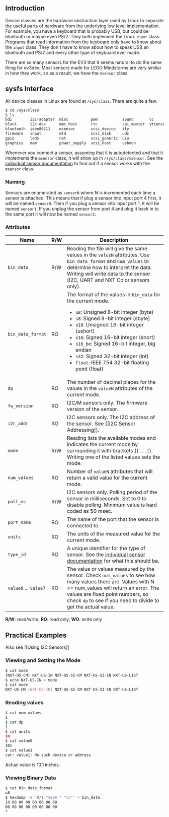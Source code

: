 ## Introduction

Device classes are the hardware abstraction layer used by Linux to separate the useful parts of hardware from the underlying low level implementation. For example, you have a keyboard that is probably USB, but could be bluetooth or maybe even PS/2. They both implement the Linux ```input``` class. Programs that read information from the keyboard only have to know about the ```input``` class. They don't have to know about how to speak USB an bluetooth and PS/2 and every other type of keyboard ever made.

There are so many sensors for the EV3 that it seems natural to do the same thing for ev3dev. Most sensors made for LEGO Mindstorms are very similar in how they work, so as a result, we have the ```msensor``` class.

## sysfs Interface

All device classes in Linux are found at ```/sys/class```. There are quite a few.

```bash
$ cd /sys/class
$ ls
bdi        i2c-adapter  misc          pwm           sound       vc
block      i2c-dev      mmc_host      rtc           spi_master  vtconsole
bluetooth  ieee80211    msensor       scsi_device   tty
firmware   input        mtd           scsi_disk     udc
gpio       leds         net           scsi_generic  uio
graphics   mem          power_supply  scsi_host     usbmon
```

Whenever you connect a sensor, assuming that it is autodetected and that it implements the ```msensor``` class, it will show up in ```/sys/class/msensor```. See the [individual sensor documentation](Using-Sensors#wiki-list-of-sensors) to find out if a sensor works with the ```msensor``` class.

### Naming

Sensors are enumerated as ```sensorN``` where N is incremented each time a sensor is attached. This means that if plug a sensor into input port 4 first, it will be named ```sensor0```. Then if you plug a sensor into input port 1, it will be named ```sensor1```. If you unplug the sensor from port 4 and plug it back in to the same port it will now be named ```sensor2```.

### Attributes

| Name                  | R/W | Description |
|-----------------------|-----|-------------|
| ```bin_data```        | R/W | Reading the file will give the same values in the ```valueN``` attributes. Use ```bin_data_format``` and ```num_values``` to determine how to interpret the data. Writing will write data to the sensor (I2C, UART and NXT Color sensors only).
| ```bin_data_format``` | RO  | The format of the values in ```bin_data``` for the current mode.<ul><li>```u8```: Unsigned 8-bit integer (byte)</li><li>```s8```: Signed 8-bit integer (sbyte)<li>```u16```: Unsigned 16-bit integer (ushort)</li></li><li>```s16```: Signed 16-bit integer (short)</li><li>```s16_be```: Signed 16-bit integer, big endian</li><li>```s32```: Signed 32-bit integer (int)</li><li>```float```: IEEE 754 32-bit floating point (float)</li></ul>
| ```dp```              | RO  | The number of decimal places for the values in the ```valueN``` attributes of the current mode.
| ```fw_version```      | RO  | I2C/M sensors only. The firmware version of the sensor.
| ```i2c_addr```        | RO  | I2C sensors only. The I2C address of the sensor. See [[I2C Sensor Addressing]].
| ```mode```            | R/W | Reading lists the available modes and indicates the current mode by surrounding it with brackets (```[...]```). Writing one of the listed values sets the mode.
| ```num_values```      | RO  | Number of ```valueN``` attributes that will return a valid value for the current mode.
| ```poll_ms```         | R/W | I2C sensors only. Polling period of the sensor in milliseconds. Set to 0 to disable polling. Minimum value is hard coded as 50 msec.
| ```port_name```       | RO  | The name of the port that the sensor is connected to.
| ```units```           | RO  | The units of the measured value for the current mode.
| ```type_id```         | RO  | A unique identifier for the type of sensor. See the [individual sensor documentation](Using-Sensors#wiki-list-of-sensors) for what this should be.
| ```value0``` ... ```value7``` | RO | The value or values measured by the sensor. Check ```num_values``` to see how many values there are. Values with N >= num_values will return an error. The values are fixed point numbers, so check ```dp``` to see if you need to divide to get the actual value.
__R/W__: read/write, __RO__: read only, __WO__: write only

## Practical Examples

Also see [[Using I2C Sensors]]

### Viewing and Setting the Mode

```bash
$ cat mode
[NXT-US-CM] NXT-US-IN NXT-US-SI-CM NXT-US-SI-IN NXT-US-LIST
$ echo NXT-US-IN > mode
$ cat mode
NXT-US-CM [NXT-US-IN] NXT-US-SI-CM NXT-US-SI-IN NXT-US-LIST
```

### Reading values

```bash
$ cat num_values
1
$ cat dp
1
$ cat units
in
$ cat value0
101
$ cat value1
cat: value1: No such device or address
```
Actual value is 10.1 inches.

### Viewing Binary Data

```bash
$ cat bin_data_format
u8
$ hexdump -e '8/1 "%02X " "\n"' < bin_data
19 00 00 00 00 00 00 00
00 00 00 00 00 00 00 00
*
```